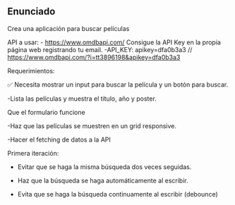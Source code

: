 ## Enunciado

Crea una aplicación para buscar películas

API a usar: - https://www.omdbapi.com/
Consigue la API Key en la propia página web registrando tu email.
-API_KEY: apikey=dfa0b3a3
// https://www.omdbapi.com/?i=tt3896198&apikey=dfa0b3a3

Requerimientos:

✅ Necesita mostrar un input para buscar la película y un botón para buscar.

-Lista las películas y muestra el título, año y poster.

 Que el formulario funcione

-Haz que las películas se muestren en un grid responsive.

-Hacer el fetching de datos a la API

Primera iteración:

- Evitar que se haga la misma búsqueda dos veces seguidas.

- Haz que la búsqueda se haga automáticamente al escribir.

- Evita que se haga la búsqueda continuamente al escribir (debounce)
